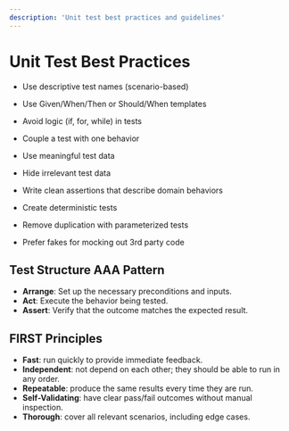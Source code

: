 ```yaml
---
description: 'Unit test best practices and guidelines'
---
```


# Unit Test Best Practices

- Use descriptive test names (scenario-based)

- Use Given/When/Then or Should/When templates

- Avoid logic (if, for, while) in tests

- Couple a test with one behavior

- Use meaningful test data

- Hide irrelevant test data

- Write clean assertions that describe domain behaviors

- Create deterministic tests

- Remove duplication with parameterized tests

- Prefer fakes for mocking out 3rd party code

## Test Structure AAA Pattern

- **Arrange**: Set up the necessary preconditions and inputs.
- **Act**: Execute the behavior being tested.
- **Assert**: Verify that the outcome matches the expected result.

## FIRST Principles

- **Fast**: run quickly to provide immediate feedback.
- **Independent**: not depend on each other; they should be able to run in any order.
- **Repeatable**: produce the same results every time they are run.
- **Self-Validating**: have clear pass/fail outcomes without manual inspection.
- **Thorough**: cover all relevant scenarios, including edge cases.

